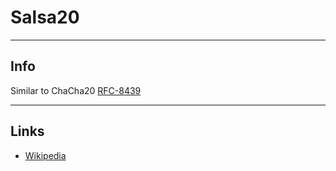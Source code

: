 # Salsa20
---
## Info

Similar to ChaCha20 [RFC-8439](https://datatracker.ietf.org/doc/pdf/rfc8439)

---

## Links
- [Wikipedia](https://en.wikipedia.org/wiki/Salsa20)